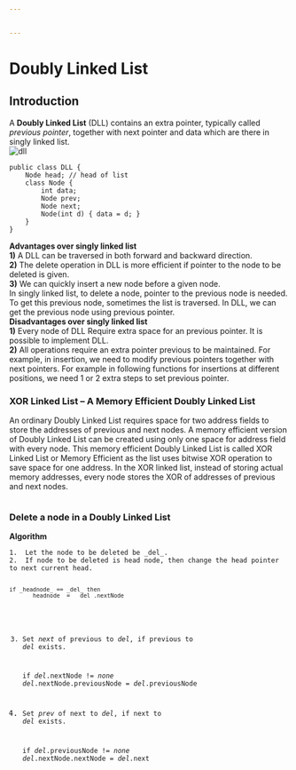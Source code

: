 ```yaml
---


---
```


<h1 id="doubly-linked-list">Doubly Linked List</h1>
<h2 id="introduction">Introduction</h2>
<p>A <strong>Doubly Linked List</strong> (DLL) contains an extra pointer, typically called <em>previous pointer</em>, together with next pointer and data which are there in singly linked list.<br>
<img src="https://media.geeksforgeeks.org/wp-content/cdn-uploads/gq/2014/03/DLL1.png" alt="dll"></p>
<pre><code>public class DLL { 
	Node head; // head of list 
	class Node { 
		int data; 
		Node prev; 
		Node next; 
		Node(int d) { data = d; } 
	} 
} 
</code></pre>
<p><strong>Advantages over singly linked list</strong><br>
<strong>1)</strong> A DLL can be traversed in both forward and backward direction.<br>
<strong>2)</strong> The delete operation in DLL is more efficient if pointer to the node to be deleted is given.<br>
<strong>3)</strong> We can quickly insert a new node before a given node.<br>
In singly linked list, to delete a node, pointer to the previous node is needed. To get this previous node, sometimes the list is traversed. In DLL, we can get the previous node using previous pointer.<br>
<strong>Disadvantages over singly linked list</strong><br>
<strong>1)</strong> Every node of DLL Require extra space for an previous pointer. It is possible to implement DLL.<br>
<strong>2)</strong> All operations require an extra pointer previous to be maintained. For example, in insertion, we need to modify previous pointers together with next pointers. For example in following functions for insertions at different positions, we need 1 or 2 extra steps to set previous pointer.</p>
<h3 id="xor-linked-list-–-a-memory-efficient-doubly-linked-list">XOR Linked List – A Memory Efficient Doubly Linked List</h3>
<p>An ordinary Doubly Linked List requires space for two address fields to store the addresses of previous and next nodes. A memory efficient version of Doubly Linked List can be created using only one space for address field with every node. This memory efficient Doubly Linked List is called XOR Linked List or Memory Efficient as the list uses bitwise XOR operation to save space for one address. In the XOR linked list, instead of storing actual memory addresses, every node stores the XOR of addresses of previous and next nodes.</p>
<p><a href="https://media.geeksforgeeks.org/wp-content/uploads/XorLinkedList.jpg"><img src="https://media.geeksforgeeks.org/wp-content/uploads/XorLinkedList.jpg" alt="" title="doublyll"></a></p>
<h3 id="delete-a-node-in-a-doubly-linked-list">Delete a node in a Doubly Linked List</h3>
<p><strong>Algorithm</strong></p>
<pre><code>1.  Let the node to be deleted be _del_.
2.  If node to be deleted is head node, then change the head pointer to next current head.
    
    if _headnode_ == _del_ then
          _headnode_ =  _del_.nextNode
    
3.  Set _next_ of previous to _del_, if previous to _del_ exists.
    
    if _del_.nextNode != _none_ 
          _del_.nextNode.previousNode = _del_.previousNode 
    
4.  Set _prev_ of next to _del_, if next to _del_ exists.
    
    if _del_.previousNode != _none_ 
          _del_.nextNode.nextNode = _del_.next
</code></pre>

